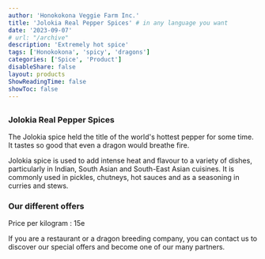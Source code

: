 ```yaml
---
author: 'Honokokona Veggie Farm Inc.'
title: 'Jolokia Real Pepper Spices' # in any language you want
date: '2023-09-07'
# url: "/archive"
description: 'Extremely hot spice'
tags: ['Honokokona', 'spicy', 'dragons']
categories: ['Spice', 'Product']
disableShare: false
layout: products
ShowReadingTime: false
showToc: false
---
```

##
### Jolokia Real Pepper Spices

The Jolokia spice held the title of the world's hottest pepper for some time. It tastes so good that even a dragon would breathe fire.

Jolokia spice is used to add intense heat and flavour to a variety of dishes, particularly in Indian, South Asian and South-East Asian cuisines. It is commonly used in pickles, chutneys, hot sauces and as a seasoning in curries and stews.

### Our different offers

Price per kilogram : 15e

If you are a restaurant or a dragon breeding company, you can contact us to discover our special offers and become one of our many partners.